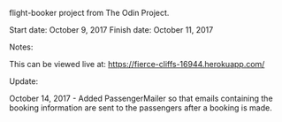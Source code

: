 flight-booker project from The Odin Project.

Start date: October 9, 2017
Finish date: October 11, 2017

Notes: 

This can be viewed live at: https://fierce-cliffs-16944.herokuapp.com/

Update: 

October 14, 2017 - Added PassengerMailer so that emails containing the booking information are sent to the passengers after a booking is made.